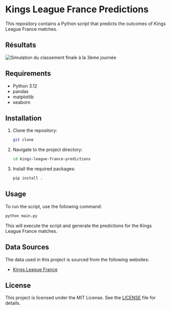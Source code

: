 # Kings League France Predictions

This repository contains a Python script that predicts the outcomes of Kings League France matches.

## Résultats

![Simulation du classement finale à la 3ème journée](result/classement_kings_league_france_J3.png "Simulated final ranking after the 3rd day")

## Requirements

- Python 3.12
- pandas
- matplotlib
- seaborn

## Installation

1. Clone the repository:

   ```bash
   git clone
   ```

2. Navigate to the project directory:

   ```bash
   cd kings-league-france-predictions
   ```

3. Install the required packages:

   ```bash
   pip install .
   ```

## Usage

To run the script, use the following command:

```bash
python main.py
```

This will execute the script and generate the predictions for the Kings League France matches.

## Data Sources

The data used in this project is sourced from the following websites:

- [Kings League France](https://kingsleague.pro/fr/france)

## License

This project is licensed under the MIT License. See the [LICENSE](LICENSE) file for details.
